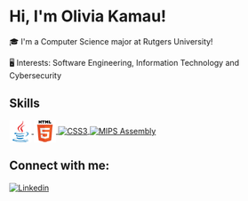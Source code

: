 
<!--
**OliviaKamau/OliviaKamau** is a ✨ _special_ ✨ repository because its `README.md` (this file) appears on your GitHub profile.

Here are some ideas to get you started:

- 🔭 I’m currently working on ...
- 🌱 I’m currently learning ...
- 👯 I’m looking to collaborate on ...
- 🤔 I’m looking for help with ...
- 💬 Ask me about ...
- 📫 How to reach me: ...
- 😄 Pronouns: ...
- ⚡ Fun fact: ...
-->

# Hi, I'm Olivia Kamau!

🎓 I'm a Computer Science major at Rutgers University!

🖥️ Interests: Software Engineering, Information Technology and Cybersecurity

## Skills
<a href="https://www.java.com/" target="blank">
<img align="center" src="https://raw.githubusercontent.com/devicons/devicon/master/icons/java/java-original.svg" alt="Java" height="40" width="40" />
</a>
<a href="https://www.w3.org/html/" target="blank">
<img align="center" src="https://raw.githubusercontent.com/devicons/devicon/master/icons/html5/html5-original-wordmark.svg" alt="Html5" height="40" width="40" />
</a>
<a href= "https://www.w3schools.com/css/" target="blank">
  <img align="center" src="https://upload.wikimedia.org/wikipedia/commons/thumb/d/d5/CSS3_logo_and_wordmark.svg/1200px-CSS3_logo_and_wordmark.svg.png" alt="CSS3" height="40" width="40"/>
</a>
<!-- <a href="https://www.python.org/" target="blank">
<img align="center" src="https://raw.githubusercontent.com/devicons/devicon/master/icons/python/python-original.svg" alt="Python" height="40" width="40" />
</a> -->
<a href="https://en.wikipedia.org/wiki/MIPS_architecture" target="blank">
<img align="center" src="https://seeklogo.com/images/M/mips-logo-A2C5DD00CD-seeklogo.com.png" alt="MIPS Assembly" height="40" width="40" />
</a>

## Connect with me:
<a href="https://www.linkedin.com/in/olivia-kamau/" target="blank">
<img align="center" src="https://img.shields.io/badge/Olivia_Kamau-%230A66C2?logo=linkedin" alt="Linkedin" />
</a>


